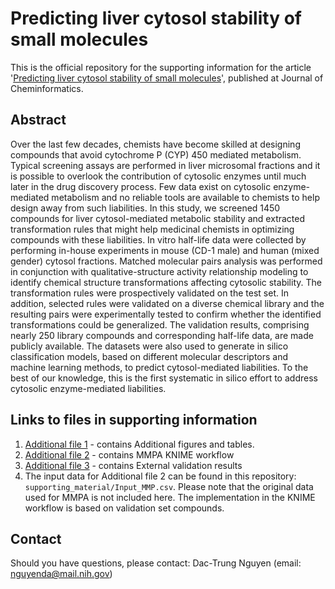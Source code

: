 # Predicting liver cytosol stability of small molecules

This is the official repository for the supporting information for the article '[Predicting liver cytosol stability of small molecules](https://jcheminf.biomedcentral.com/articles/10.1186/s13321-020-00426-7)', published at Journal of Cheminformatics.

## Abstract

Over the last few decades, chemists have become skilled at designing compounds that avoid cytochrome P (CYP) 450 mediated metabolism. Typical screening assays are performed in liver microsomal fractions and it is possible to overlook the contribution of cytosolic enzymes until much later in the drug discovery process. Few data exist on cytosolic enzyme-mediated metabolism and no reliable tools are available to chemists to help design away from such liabilities. In this study, we screened 1450 compounds for liver cytosol-mediated metabolic stability and extracted transformation rules that might help medicinal chemists in optimizing compounds with these liabilities. In vitro half-life data were collected by performing in-house experiments in mouse (CD-1 male) and human (mixed gender) cytosol fractions. Matched molecular pairs analysis was performed in conjunction with qualitative-structure activity relationship modeling to identify chemical structure transformations affecting cytosolic stability. The transformation rules were prospectively validated on the test set. In addition, selected rules were validated on a diverse chemical library and the resulting pairs were experimentally tested to confirm whether the identified transformations could be generalized. The validation results, comprising nearly 250 library compounds and corresponding half-life data, are made publicly available. The datasets were also used to generate in silico classification models, based on different molecular descriptors and machine learning methods, to predict cytosol-mediated liabilities. To the best of our knowledge, this is the first systematic in silico effort to address cytosolic enzyme-mediated liabilities.

## Links to files in supporting information

1. [Additional file 1](https://static-content.springer.com/esm/art%3A10.1186%2Fs13321-020-00426-7/MediaObjects/13321_2020_426_MOESM1_ESM.docx) - contains Additional figures and tables.
2. [Additional file 2](https://static-content.springer.com/esm/art%3A10.1186%2Fs13321-020-00426-7/MediaObjects/13321_2020_426_MOESM2_ESM.knwf) - contains MMPA KNIME workflow
3. [Additional file 3](https://static-content.springer.com/esm/art%3A10.1186%2Fs13321-020-00426-7/MediaObjects/13321_2020_426_MOESM3_ESM.xls) - contains External validation results
4. The input data for Additional file 2 can be found in this repository: `supporting_material/Input_MMP.csv`. Please note that the original data used for MMPA is not included here. The implementation in the KNIME workflow is based on validation set compounds.

## Contact

Should you have questions, please contact: Dac-Trung Nguyen (email: nguyenda@mail.nih.gov)